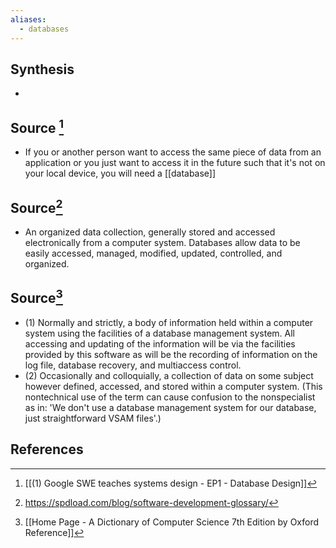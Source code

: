 ```yaml
---
aliases:
  - databases
---
```

## Synthesis
- 
## Source [^1]
- If you or another person want to access the same piece of data from an application or you just want to access it in the future such that it's not on your local device, you will need a [[database]]
## Source[^2]
- An organized data collection, generally stored and accessed electronically from a computer system. Databases allow data to be easily accessed, managed, modified, updated, controlled, and organized.
## Source[^3]
- (1) Normally and strictly, a body of information held within a computer system using the facilities of a database management system. All accessing and updating of the information will be via the facilities provided by this software as will be the recording of information on the log file, database recovery, and multiaccess control. 
- (2) Occasionally and colloquially, a collection of data on some subject however defined, accessed, and stored within a computer system. (This nontechnical use of the term can cause confusion to the nonspecialist as in: 'We don't use a database management system for our database, just straightforward VSAM files'.)
## References

[^1]: [[(1) Google SWE teaches systems design - EP1 - Database Design]]
[^2]: https://spdload.com/blog/software-development-glossary/
[^3]: [[Home Page - A Dictionary of Computer Science 7th Edition by Oxford Reference]]